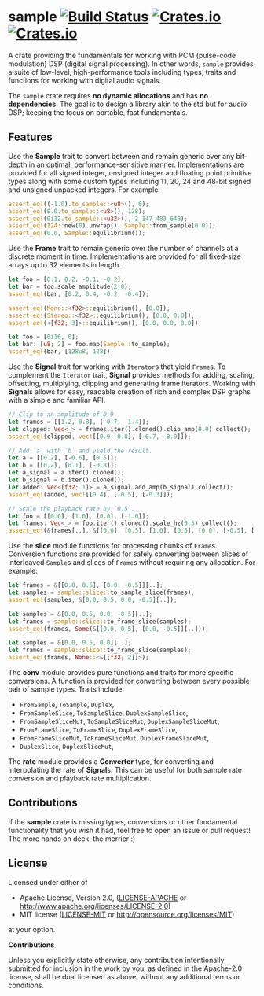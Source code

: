 # sample [![Build Status](https://travis-ci.org/RustAudio/sample.svg?branch=master)](https://travis-ci.org/RustAudio/sample) [![Crates.io](https://img.shields.io/crates/v/sample.svg)](https://crates.io/crates/sample) [![Crates.io](https://img.shields.io/crates/l/sample.svg)](https://github.com/RustAudio/sample/blob/master/LICENSE-MIT)

A crate providing the fundamentals for working with PCM (pulse-code modulation)
DSP (digital signal processing). In other words, `sample` provides a suite of
low-level, high-performance tools including types, traits and functions for
working with digital audio signals.

The `sample` crate requires **no dynamic allocations** and has **no
dependencies**. The goal is to design a library akin to the std but for audio
DSP; keeping the focus on portable, fast fundamentals.


Features
--------

Use the **Sample** trait to convert between and remain generic over any
bit-depth in an optimal, performance-sensitive manner. Implementations are
provided for all signed integer, unsigned integer and floating point primitive
types along with some custom types including 11, 20, 24 and 48-bit signed and
unsigned unpacked integers. For example:

```rust
assert_eq!((-1.0).to_sample::<u8>(), 0);
assert_eq!(0.0.to_sample::<u8>(), 128);
assert_eq!(0i32.to_sample::<u32>(), 2_147_483_648);
assert_eq!(I24::new(0).unwrap(), Sample::from_sample(0.0));
assert_eq!(0.0, Sample::equilibrium());
```

Use the **Frame** trait to remain generic over the number of channels at a
discrete moment in time. Implementations are provided for all fixed-size arrays
up to 32 elements in length.

```rust
let foo = [0.1, 0.2, -0.1, -0.2];
let bar = foo.scale_amplitude(2.0);
assert_eq!(bar, [0.2, 0.4, -0.2, -0.4]);

assert_eq!(Mono::<f32>::equilibrium(), [0.0]);
assert_eq!(Stereo::<f32>::equilibrium(), [0.0, 0.0]);
assert_eq!(<[f32; 3]>::equilibrium(), [0.0, 0.0, 0.0]);

let foo = [0i16, 0];
let bar: [u8; 2] = foo.map(Sample::to_sample);
assert_eq!(bar, [128u8, 128]);
```

Use the **Signal** trait for working with `Iterator`s that yield `Frame`s.
To complement the `Iterator` trait, **Signal** provides methods for adding,
scaling, offsetting, multiplying, clipping and generating frame iterators.
Working with **Signal**s allows for easy, readable creation of rich and complex
DSP graphs with a simple and familiar API.

```rust
// Clip to an amplitude of 0.9.
let frames = [[1.2, 0.8], [-0.7, -1.4]];
let clipped: Vec<_> = frames.iter().cloned().clip_amp(0.9).collect();
assert_eq!(clipped, vec![[0.9, 0.8], [-0.7, -0.9]]);

// Add `a` with `b` and yield the result.
let a = [[0.2], [-0.6], [0.5]];
let b = [[0.2], [0.1], [-0.8]];
let a_signal = a.iter().cloned();
let b_signal = b.iter().cloned();
let added: Vec<[f32; 1]> = a_signal.add_amp(b_signal).collect();
assert_eq!(added, vec![[0.4], [-0.5], [-0.3]]);

// Scale the playback rate by `0.5`.
let foo = [[0.0], [1.0], [0.0], [-1.0]];
let frames: Vec<_> = foo.iter().cloned().scale_hz(0.5).collect();
assert_eq!(&frames[..], &[[0.0], [0.5], [1.0], [0.5], [0.0], [-0.5], [-1.0]][..]);
```

Use the **slice** module functions for processing chunks of `Frame`s.
Conversion functions are provided for safely converting between slices of
interleaved `Sample`s and slices of `Frame`s without requiring any allocation.
For example:

```rust
let frames = &[[0.0, 0.5], [0.0, -0.5]][..];
let samples = sample::slice::to_sample_slice(frames);
assert_eq!(samples, &[0.0, 0.5, 0.0, -0.5][..]);

let samples = &[0.0, 0.5, 0.0, -0.5][..];
let frames = sample::slice::to_frame_slice(samples);
assert_eq!(frames, Some(&[[0.0, 0.5], [0.0, -0.5]][..]));

let samples = &[0.0, 0.5, 0.0][..];
let frames = sample::slice::to_frame_slice(samples);
assert_eq!(frames, None::<&[[f32; 2]]>);
```

The **conv** module provides pure functions and traits for more specific
conversions. A function is provided for converting between every possible pair
of sample types. Traits include:

- `FromSample`, `ToSample`, `Duplex`,
- `FromSampleSlice`, `ToSampleSlice`, `DuplexSampleSlice`,
- `FromSampleSliceMut`, `ToSampleSliceMut`, `DuplexSampleSliceMut`,
- `FromFrameSlice`, `ToFrameSlice`, `DuplexFrameSlice`,
- `FromFrameSliceMut`, `ToFrameSliceMut`, `DuplexFrameSliceMut`,
- `DuplexSlice`, `DuplexSliceMut`,

The **rate** module provides a **Converter** type, for converting and
interpolating the rate of **Signal**s. This can be useful for both sample rate
conversion and playback rate multiplication.


Contributions
-------------

If the **sample** crate is missing types, conversions or other fundamental
functionality that you wish it had, feel free to open an issue or pull request!
The more hands on deck, the merrier :)


License
-------

Licensed under either of

 * Apache License, Version 2.0, ([LICENSE-APACHE](LICENSE-APACHE) or http://www.apache.org/licenses/LICENSE-2.0)
 * MIT license ([LICENSE-MIT](LICENSE-MIT) or http://opensource.org/licenses/MIT)

at your option.


**Contributions**

Unless you explicitly state otherwise, any contribution intentionally submitted
for inclusion in the work by you, as defined in the Apache-2.0 license, shall be
dual licensed as above, without any additional terms or conditions.
